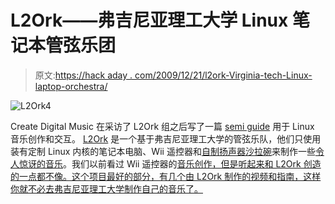 # L2Ork——弗吉尼亚理工大学 Linux 笔记本管弦乐团

> 原文:[https://hack aday . com/2009/12/21/l2ork-Virginia-tech-Linux-laptop-orchestra/](https://hackaday.com/2009/12/21/l2ork-virginia-tech-linux-laptop-orchestra/)

![](../Images/9199b543bc9a94947f3584a200ff9480.png "L2Ork4")

Create Digital Music 在采访了 L2Ork 组之后写了一篇 [semi guide](http://createdigitalmusic.com/2009/12/21/an-orchestra-of-linux-laptops-and-how-to-make-your-own-laptop-instrument/?utm_source=feedburner&utm_medium=feed&utm_campaign=Feed%3A+createdigitalmusic+%28createdigitalmusic.com%29&utm_content=Google+Reader) 用于 Linux 音乐创作和交互。 [L2Ork](http://l2ork.music.vt.edu/main/) 是一个基于弗吉尼亚理工大学的管弦乐队，他们只使用装有定制 Linux 内核的笔记本电脑、Wii 遥控器和[自制扬声器沙拉碗](http://www.youtube.com/watch?v=ZSfzCx-L9Cs&feature=player_embedded)来制作一些[令人惊讶的音乐](http://l2ork.music.vt.edu/main/?page_id=824)。我们以前看过 Wii 遥控器的[音乐创作，但是听起来和 L2Ork 创造的一点都不像。这个项目最好的部分，有几个由 L2Ork 制作的视频和指南，这样你就不必去弗吉尼亚理工大学制作自己的音乐了。](http://hackaday.com/2009/12/06/sunday-software-sound-hacks/)